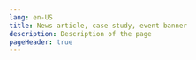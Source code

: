 ```yaml
---
lang: en-US
title: News article, case study, event banner
description: Description of the page
pageHeader: true
---
```

